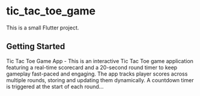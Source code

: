 # tic_tac_toe_game

This is a small Flutter project.

## Getting Started

Tic Tac Toe Game App - This is an interactive Tic Tac Toe game application featuring a real-time scorecard and a 20-second round timer to keep gameplay fast-paced and engaging. The app tracks player scores across multiple rounds, storing and updating them dynamically. A countdown timer is triggered at the start of each round...
